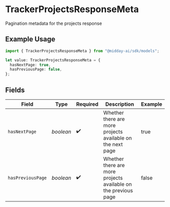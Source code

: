 # TrackerProjectsResponseMeta

Pagination metadata for the projects response

## Example Usage

```typescript
import { TrackerProjectsResponseMeta } from "@midday-ai/sdk/models";

let value: TrackerProjectsResponseMeta = {
  hasNextPage: true,
  hasPreviousPage: false,
};
```

## Fields

| Field                                                          | Type                                                           | Required                                                       | Description                                                    | Example                                                        |
| -------------------------------------------------------------- | -------------------------------------------------------------- | -------------------------------------------------------------- | -------------------------------------------------------------- | -------------------------------------------------------------- |
| `hasNextPage`                                                  | *boolean*                                                      | :heavy_check_mark:                                             | Whether there are more projects available on the next page     | true                                                           |
| `hasPreviousPage`                                              | *boolean*                                                      | :heavy_check_mark:                                             | Whether there are more projects available on the previous page | false                                                          |